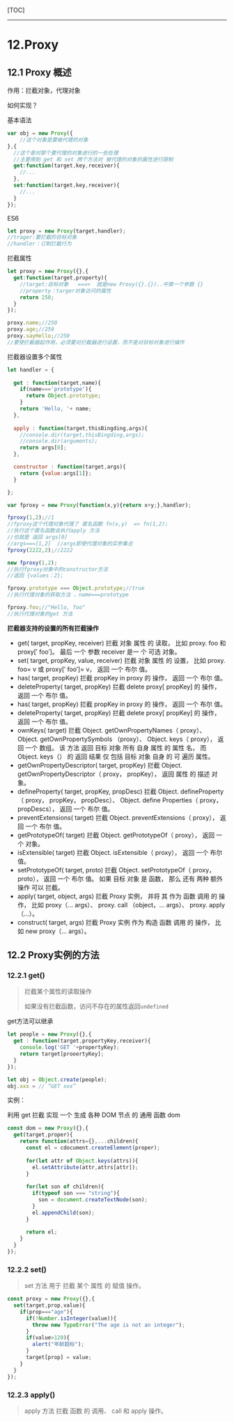 [TOC]

-----

# 12.Proxy



## 12.1 Proxy 概述

作用：拦截对象，代理对象

如何实现？

基本语法

```javascript
var obj = new Proxy({
	//这个对象是要被代理的对象
},{
  //这个是对那个要代理的对象进行的一些处理
  //主要用到 get 和 set 两个方法对 被代理的对象的属性进行限制
  get:function(target,key,receiver){
    //...
  },
  set:function(target,key,receiver){
    //...
  }
});
```



ES6

```javascript
let proxy = new Proxy(target,handler);
//trager:要拦截的目标对象
//handler：订制拦截行为

```

拦截属性

```javascript
let proxy = new Proxy({},{
  get:function(target,property){
    //target:目标对象   ===>  就是new Proxy({}.{})..中第一个参数 {}
    //property：targer对象访问的属性
    return 250;
  }
});

proxy.name;//250
proxy.age;//250
proxy.sayHello;//250
//要使拦截器起作用，必须要对拦截器进行设置，而不是对目标对象进行操作

```





拦截器设置多个属性

```javascript
let handler = {
  
  get : function(target,name){
    if(name==='prototype'){
      return Object.prototype;
    }
    return 'Hello, '+ name;
  },
  
  apply : function(target,thisBingding,args){
    //console.dir(target,thisBingding,args);
    //console.dir(arguments);
    return args[0];
  },

  constructor : function(target,args){
    return {value:args[1]};
  }

};

var fproxy = new Proxy(function(x,y){return x+y;},handler);

fproxy(1,2);//1
//fproxy这个代理对象代理了 匿名函数 fn(x,y)  => fn(1,2);
//执行这个匿名函数会执行apply 方法
//也就是 返回 args[0]   
//args===[1,2]  //args即使代理对象的实参集合
fproxy(2222,2);//2222

new fproxy(1,2);
//执行fproxy对象中的constructor方法
//返回 {values：2};

fproxy.prototype === Object.prototype;//true
//执行代理对象的获取方法 ，name===prototype

fproxy.foo;//"Hello, foo" 
//执行代理对象的get 方法
```



**拦截器支持的设置的所有拦截操作**

+ get( target, propKey, receiver)
  拦截 对象 属性 的 读取， 比如 proxy. foo 和 proxy[′ foo′]。 最后 一个 参数 receiver 是一 个 可选 对象。
+ set( target, propKey, value, receiver) 
  拦截 对象 属性 的 设置， 比如 proxy. foo= v 或 proxy[′ foo′]= v， 返回 一个 布尔 值。 
+ has( target, propKey)
  拦截 propKey in proxy 的 操作， 返回 一个 布尔 值。
+ deleteProperty( target, propKey)
  拦截 delete proxy[ propKey] 的 操作， 返回 一个 布尔 值。
+ has( target, propKey) 
  拦截 propKey in proxy 的 操作， 返回 一个 布尔 值。 
+ deleteProperty( target, propKey) 
  拦截 delete proxy[ propKey] 的 操作， 返回 一个 布尔 值。
+  ownKeys( target) 
  拦截 Object. getOwnPropertyNames（ proxy）、 Object. getOwnPropertySymbols （proxy）、 Object. keys（ proxy）， 返回 一个 数组。 该 方法 返回 目标 对象 所有 自身 属性 的 属性 名， 而 Object. keys（） 的 返回 结果 仅 包括 目标 对象 自身 的 可 遍历 属性。 
+ getOwnPropertyDescriptor( target, propKey) 
  拦截 Object. getOwnPropertyDescriptor（ proxy， propKey）， 返回 属性 的 描述 对象。 
+ defineProperty( target, propKey, propDesc) 
  拦截 Object. defineProperty（ proxy， propKey， propDesc）、 Object. define Properties（ proxy， propDescs）， 返回 一个 布尔 值。 
+ preventExtensions( target) 
  拦截 Object. preventExtensions（ proxy）， 返回 一个 布尔 值。 
+ getPrototypeOf( target) 
  拦截 Object. getPrototypeOf（ proxy）， 返回 一个 对象。
+ isExtensible( target) 
  拦截 Object. isExtensible（ proxy）， 返回 一个 布尔 值。 
+ setPrototypeOf( target, proto) 
  拦截 Object. setPrototypeOf（ proxy， proto）， 返回 一个 布尔 值。 如果 目标 对象 是 函数， 那么 还有 两种 额外 操作 可以 拦截。 
+ apply( target, object, args) 
  拦截 Proxy 实例， 并将 其 作为 函数 调用 的 操作， 比如 proxy（... args）、 proxy. call （object，... args）、 proxy. apply（...）。 
+ construct( target, args) 
  拦截 Proxy 实例 作为 构造 函数 调用 的 操作， 比如 new proxy（... args）。







## 12.2 Proxy实例的方法

### 12.2.1 get()

> 拦截某个属性的读取操作
>
> 如果没有拦截函数，访问不存在的属性返回`undefined`

get方法可以继承

```javascript
let people = new Proxy({},{
  get : function(target,propertyKey,receiver){
    console.log('GET '+propertyKey);
    return target[prooertyKey];
  }
});

let obj = Object.create(people);
obj.xxx = // “GET xxx”
```



实例：

利用 get 拦截 实现 一个 生成 各种 DOM 节点 的 通用 函数 dom

```javascript
const dom = new Proxy({},{
  get(target,proper){
    return function(attrs={},...children){
      const el = cdocument.createElement(proper);
      
      for(let attr of Object.keys(attrs)){
      	el.setAttribute(attr,attrs[attr]);
      }
      
      for(let son of children){
        if(typeof son === "string"){
          son = document.createTextNode(son);
        }
        el.appendChild(son);
      }
      
      return el;
    }
  }
});
```



### 12.2.2 set()

> set 方法 用于 拦截 某个 属性 的 赋值 操作。



```javascript
const proxy = new Proxy({},{
  set(target,prop,value){
    if(prop==="age"){
      if(!Number.isInteger(value)){
        throw new TypeError("The age is not an integer");
      }
      if(value>120){
        alert("年龄超标");
      }
      target[prop] = value;
    }
  }
});
```





### 12.2.3 apply()

> apply 方法 拦截 函数 的 调用、 call 和 apply 操作。



